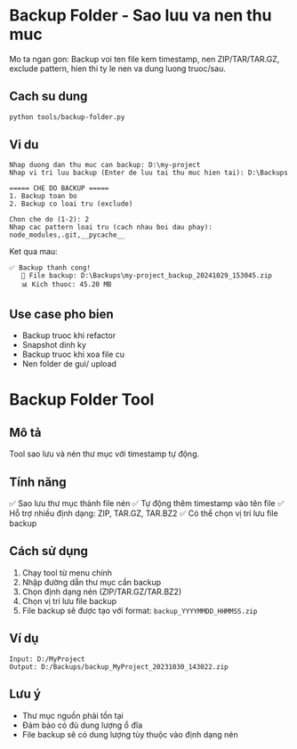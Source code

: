 # Backup Folder - Sao luu va nen thu muc

Mo ta ngan gon: Backup voi ten file kem timestamp, nen ZIP/TAR/TAR.GZ, exclude pattern, hien thi ty le nen va dung luong truoc/sau.

## Cach su dung

```bash
python tools/backup-folder.py
```

## Vi du

```
Nhap duong dan thu muc can backup: D:\my-project
Nhap vi tri luu backup (Enter de luu tai thu muc hien tai): D:\Backups

===== CHE DO BACKUP =====
1. Backup toan bo
2. Backup co loai tru (exclude)

Chon che do (1-2): 2
Nhap cac pattern loai tru (cach nhau boi dau phay): node_modules,.git,__pycache__
```

Ket qua mau:

```
✅ Backup thanh cong!
   💾 File backup: D:\Backups\my-project_backup_20241029_153045.zip
   📊 Kich thuoc: 45.20 MB
```

## Use case pho bien
- Backup truoc khi refactor
- Snapshot dinh ky
- Backup truoc khi xoa file cu
- Nen folder de gui/ upload

# Backup Folder Tool

## Mô tả

Tool sao lưu và nén thư mục với timestamp tự động.

## Tính năng

✅ Sao lưu thư mục thành file nén
✅ Tự động thêm timestamp vào tên file
✅ Hỗ trợ nhiều định dạng: ZIP, TAR.GZ, TAR.BZ2
✅ Có thể chọn vị trí lưu file backup

## Cách sử dụng

1. Chạy tool từ menu chính
2. Nhập đường dẫn thư mục cần backup
3. Chọn định dạng nén (ZIP/TAR.GZ/TAR.BZ2)
4. Chọn vị trí lưu file backup
5. File backup sẽ được tạo với format: `backup_YYYYMMDD_HHMMSS.zip`

## Ví dụ

```
Input: D:/MyProject
Output: D:/Backups/backup_MyProject_20231030_143022.zip
```

## Lưu ý

- Thư mục nguồn phải tồn tại
- Đảm bảo có đủ dung lượng ổ đĩa
- File backup sẽ có dung lượng tùy thuộc vào định dạng nén

